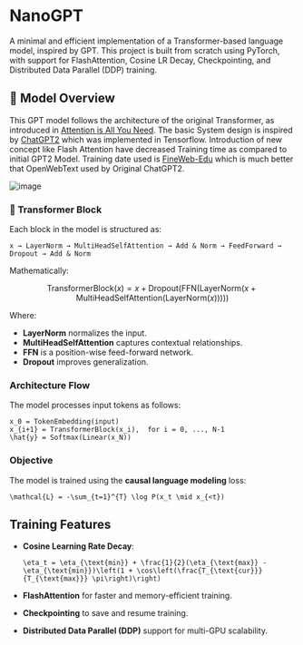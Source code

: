# NanoGPT

A minimal and efficient implementation of a Transformer-based language model, inspired by GPT. This project is built from scratch using PyTorch, with support for FlashAttention, Cosine LR Decay, Checkpointing, and Distributed Data Parallel (DDP) training.

## 🚀 Model Overview

This GPT model follows the architecture of the original Transformer, as introduced in [Attention is All You Need](https://doi.org/10.48550/arXiv.1706.03762).
The basic System design is inspired by [ChatGPT2](https://github.com/openai/gpt-2) which was implemented in Tensorflow.
Introduction of new concept like Flash Attention  have decreased Training time as compared to initial GPT2 Model.
Training date used is [FineWeb-Edu](https://huggingface.co/datasets/HuggingFaceFW/fineweb-edu/viewer) which is much better that OpenWebText used by Original ChatGPT2.


![image](https://github.com/user-attachments/assets/5a493b66-960d-413d-9c41-28a0f9977d3b)



### 🔧 Transformer Block

Each block in the model is structured as:

```
x → LayerNorm → MultiHeadSelfAttention → Add & Norm → FeedForward → Dropout → Add & Norm
```

Mathematically:

$$
\text{TransformerBlock}(x) = x + \text{Dropout}\left( \text{FFN}\left( \text{LayerNorm}\left( x + \text{MultiHeadSelfAttention}(\text{LayerNorm}(x)) \right) \right) \right)
$$

Where:
- **LayerNorm** normalizes the input.
- **MultiHeadSelfAttention** captures contextual relationships.
- **FFN** is a position-wise feed-forward network.
- **Dropout** improves generalization.

### Architecture Flow

The model processes input tokens as follows:

```
x_0 = TokenEmbedding(input)
x_{i+1} = TransformerBlock(x_i),  for i = 0, ..., N-1
\hat{y} = Softmax(Linear(x_N))
```

###  Objective

The model is trained using the **causal language modeling** loss:

```
\mathcal{L} = -\sum_{t=1}^{T} \log P(x_t \mid x_{<t})
```

##  Training Features

- **Cosine Learning Rate Decay**:

  ```
  \eta_t = \eta_{\text{min}} + \frac{1}{2}(\eta_{\text{max}} - \eta_{\text{min}})\left(1 + \cos\left(\frac{T_{\text{cur}}}{T_{\text{max}}} \pi\right)\right)
  ```

- **FlashAttention** for faster and memory-efficient training.
- **Checkpointing** to save and resume training.
- **Distributed Data Parallel (DDP)** support for multi-GPU scalability.

